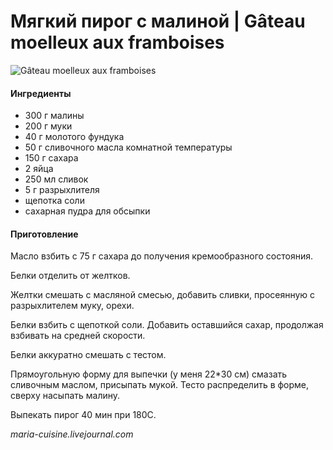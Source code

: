 # Мягкий пирог с малиной \| Gâteau moelleux aux framboises

![Gâteau moelleux aux framboises](../pics/be65be89eacceb67f2d84442f0238bbd.jpg)

#### Ингредиенты

* 300 г малины
* 200 г муки
* 40 г молотого фундука
* 50 г сливочного масла комнатной температуры
* 150 г сахара
* 2 яйца
* 250 мл сливок
* 5 г разрыхлителя
* щепотка соли
* сахарная пудра для обсыпки

#### Приготовление

Масло взбить с 75 г сахара до получения кремообразного состояния.

Белки отделить от желтков.

Желтки смешать с масляной смесью, добавить сливки, просеянную с разрыхлителем муку, орехи.

Белки взбить с щепоткой соли. Добавить оставшийся сахар, продолжая взбивать на средней скорости.

Белки аккуратно смешать с тестом.

Прямоугольную форму для выпечки \(у меня 22\*30 см\) смазать сливочным маслом, присыпать мукой. Тесто распределить в форме, сверху насыпать малину.

Выпекать пирог 40 мин при 180С.

_maria-cuisine.livejournal.com_
